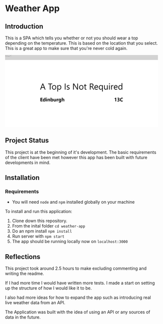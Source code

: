 # Weather App

## Introduction

This is a SPA which tells you whether or not you should wear a top depending on the temperature. This is based on the location that you select. This is a great app to make sure that you're never cold again.

![Picutre Of Application](images/image1.PNG)

## Project Status

This project is at the beginning of it's development. The basic requirements of the client have been met however this app has been built with future developments in mind.

## Installation

### Requirements

- You will need `node` and `npm` installed globally on your machine

To install and run this application:

1. Clone down this repository.
1. From the inital folder `cd weather-app`
1. Do an npm install `npm install`
1. Run server with `npm start`
1. The app should be running locally now on `localhost:3000`

## Reflections

This project took around 2.5 hours to make excluding commenting and writing the readme.

If I had more time I would have written more tests. I made a start on setting up the structure of how I would like it to be.

I also had more ideas for how to expand the app such as introducing real live weather data from an API.

The Application was built with the idea of using an API or any sources of data in the future.
